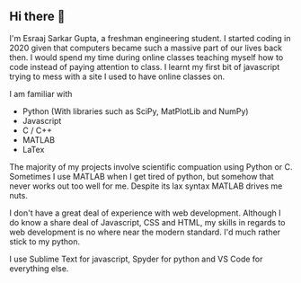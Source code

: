 ## Hi there 👋

I'm Esraaj Sarkar Gupta, a freshman engineering student. I started coding in 2020 given that computers became such a massive part of our lives back then. I would spend my time during online classes teaching myself how to code instead of paying attention to class. I learnt my first bit of javascript trying to mess with a site I used to have online classes on. 

I am familiar with 
- Python (With libraries such as SciPy, MatPlotLib and NumPy)
- Javascript
- C / C++
- MATLAB
- LaTex

The majority of my projects involve scientific compuation using Python or C. Sometimes I use MATLAB when I get tired of python, but somehow that never works out too well for me. Despite its lax syntax MATLAB drives me nuts. 

I don't have a great deal of experience with web development. Although I do know a share deal of Javascript, CSS and HTML, my skills in regards to web development is no where near the modern standard. I'd much rather stick to my python. 

I use Sublime Text for javascript, Spyder for python and VS Code for everything else.


